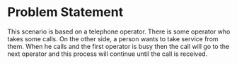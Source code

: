 
# Problem Statement

This scenario is based on a telephone operator. There is some operator who takes some calls. On the other side, a person wants to take service from them. When he calls and the first operator is busy then the call will go to the next operator and this process will continue until the call is received. 
